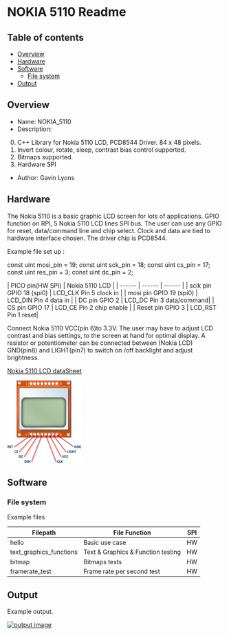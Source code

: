 # NOKIA 5110 Readme

## Table of contents

  * [Overview](#overview)
  * [Hardware](#hardware)
  * [Software](#software)
    * [File system](#file-system)
  * [Output](#output)

## Overview

* Name: NOKIA_5110
* Description:

0. C++ Library for Nokia 5110 LCD, PCD8544 Driver. 84 x 48 pixels.
1. Invert colour, rotate, sleep, contrast bias control supported.
2. Bitmaps supported.
3. Hardware SPI

* Author: Gavin Lyons


## Hardware

The Nokia 5110 is a basic graphic LCD screen for lots of applications.
GPIO function on RPI, 5 Nokia 5110 LCD lines SPI bus.
The user can use any GPIO for reset, data/command line
and chip select. Clock and data are tied to hardware interface chosen. 
The driver chip is PCD8544.

Example file set up :

const uint mosi_pin = 19;
const uint sck_pin = 18;
const uint cs_pin = 17;
const uint res_pin = 3;
const uint dc_pin = 2;

| PICO pin(HW SPI) | Nokia 5110 LCD |
| ------ | ------ | ------ |
| sclk pin GPIO 18 (spi0) | LCD_CLK Pin 5 clock in |
| mosi pin GPIO 19 (spi0) | LCD_DIN Pin 4 data in |
| DC pin GPIO 2 | LCD_DC Pin 3 data/command|
| CS pin GPIO 17 | LCD_CE Pin 2 chip enable |
| Reset pin GPIO 3 | LCD_RST Pin 1 reset|

Connect Nokia 5110 VCC(pin 6)to 3.3V.
The user may have to adjust LCD contrast and bias settings,
to the screen at hand for optimal display.
A resistor or potentiometer can be connected between (Nokia LCD)
GND(pin8) and LIGHT(pin7) to switch on /off backlight and adjust brightness.

[Nokia 5110 LCD dataSheet ](https://www.sparkfun.com/datasheets/LCD/Monochrome/Nokia5110.pdf)

[![ image nokia ](https://github.com/gavinlyonsrepo/pic_16F1619_projects/blob/master/images/NOKIA2.jpg)](https://github.com/gavinlyonsrepo/pic_16F1619_projects/blob/master/images/NOKIA2.jpg)

## Software

### File system

Example files 

| Filepath | File Function | SPI |
| ---- | ---- | ---- |
| hello | Basic use case | HW |
| text_graphics_functions | Text & Graphics & Function testing | HW |
| bitmap | Bitmaps tests | HW |
| framerate_test | Frame rate per second test | HW |


## Output

Example output.

[![output image](https://github.com/gavinlyonsrepo/pic_18F47K42_projects/blob/master/images/nokiagraph1.jpg)](https://github.com/gavinlyonsrepo/pic_18F47K42_projects/blob/master/images/nokiagraph1.jpg)
